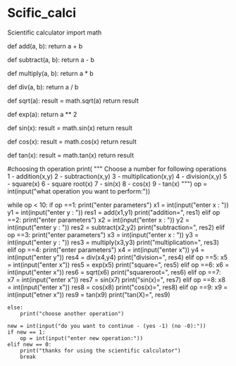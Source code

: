 # Scific_calci
Scientific calculator
import math


def add(a, b):
    return a + b

def subtract(a, b):
    return a - b

def multiply(a, b):
    return a * b

def div(a, b):
    return a / b

def sqrt(a):
    result = math.sqrt(a)
    return result

def exp(a):
    return a ** 2

def sin(x):
    result = math.sin(x)
    return result

def cos(x):
    result = math.cos(x)
    return result

def tan(x):
    result = math.tan(x)
    return result

#choosing th operation
print( """
Choose a number for following operations
1 - addition(x,y)
2 - subtraction(x,y)
3 - multiplication(x,y)
4 - division(x,y)
5 - square(x)
6 - square root(x)
7 - sin(x)
8 - cos(x)
9 - tan(x) """)
op = int(input("what operation you want to perform:"))

while op < 10:
    if op ==1:
        print("enter parameters")
        x1 = int(input("enter x : "))
        y1 = int(input("enter y : "))
        res1 = add(x1,y1)
        print("addition=", res1)
    elif op ==2:
        print("enter parameters")
        x2 = int(input("enter x : "))
        y2 = int(input("enter y : "))
        res2 = subtract(x2,y2)
        print("subtraction=", res2)
    elif op ==3:
        print("enter parameters")
        x3 = int(input("enter x : "))
        y3 = int(input("enter y : "))
        res3 = multiply(x3,y3)
        print("multiplication=", res3)
    elif op ==4:
        print("enter parameters")
        x4 = int(input("enter x"))
        y4 = int(input("enter y"))
        res4 = div(x4,y4)
        print("division=", res4)
    elif op ==5:
        x5 = int(input("enter x"))
        res5 = exp(x5)
        print("square=", res5)
    elif op ==6:
         x6 = int(input("enter x"))
         res6 = sqrt(x6)
         print("squareroot=", res6)
    elif op ==7:
         x7 = int(input("enter x"))
         res7 = sin(x7)
         print("sin(x)=", res7)
    elif op ==8:
         x8 = int(input("enter x"))
         res8 = cos(x8)
         print("cos(x)=", res8)
    elif op ==9:
         x9 = int(input("etner x"))
         res9 = tan(x9)
         print("tan(X)=", res9)

    else:
        print("choose another operation")

    new = int(input("do you want to continue - (yes -1) (no -0):"))
    if new == 1:
        op = int(input("enter new operation:"))
    elif new == 0:
        print("thanks for using the scientific calculator")
        break
        
